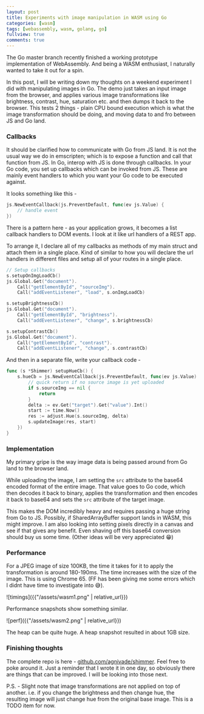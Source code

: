 ```yaml
---
layout: post
title: Experiments with image manipulation in WASM using Go
categories: [wasm]
tags: [webassembly, wasm, golang, go]
fullview: true
comments: true
---
```


The Go master branch recently finished a working prototype implementation of WebAssembly. And being a WASM enthusiast, I naturally wanted to take it out for a spin.

In this post, I will be writing down my thoughts on a weekend experiment I did with manipulating images in Go. The demo just takes an input image from the browser, and applies various image transformations like brightness, contrast, hue, saturation etc. and then dumps it back to the browser. This tests 2 things - plain CPU bound execution which is what the image transformation should be doing, and moving data to and fro between JS and Go land.

### Callbacks

It should be clarified how to communicate with Go from JS land. It is not the usual way we do in emscripten; which is to expose a function and call that function from JS. In Go, interop with JS is done through callbacks. In your Go code, you set up callbacks which can be invoked from JS. These are mainly event handlers to which you want your Go code to be executed against.

It looks something like this -

```go
js.NewEventCallback(js.PreventDefault, func(ev js.Value) {
	// handle event
})
```

There is a pattern here - as your application grows, it becomes a list callback handlers to DOM events. I look at it like url handlers of a REST app.

To arrange it, I declare all of my callbacks as methods of my main struct and attach them in a single place. Kind of similar to how you will declare the url handlers in different files and setup all of your routes in a single place.

```go
// Setup callbacks
s.setupOnImgLoadCb()
js.Global.Get("document").
	Call("getElementById", "sourceImg").
	Call("addEventListener", "load", s.onImgLoadCb)

s.setupBrightnessCb()
js.Global.Get("document").
	Call("getElementById", "brightness").
	Call("addEventListener", "change", s.brightnessCb)

s.setupContrastCb()
js.Global.Get("document").
	Call("getElementById", "contrast").
	Call("addEventListener", "change", s.contrastCb)
```

And then in a separate file, write your callback code -

```go
func (s *Shimmer) setupHueCb() {
	s.hueCb = js.NewEventCallback(js.PreventDefault, func(ev js.Value) {
		// quick return if no source image is yet uploaded
		if s.sourceImg == nil {
			return
		}
		delta := ev.Get("target").Get("value").Int()
		start := time.Now()
		res := adjust.Hue(s.sourceImg, delta)
		s.updateImage(res, start)
	})
}
```

### Implementation

My primary gripe is the way image data is being passed around from Go land to the browser land.

While uploading the image, I am setting the `src` attribute to the base64 encoded format of the entire image. That value goes to Go code, which then decodes it back to binary, applies the transformation and then encodes it back to base64 and sets the `src` attribute of the target image.

This makes the DOM incredibly heavy and requires passing a huge string from Go to JS. Possibly, if SharedArrayBuffer support lands in WASM, this might improve. I am also looking into setting pixels directly in a canvas and see if that gives any benefit. Even shaving off this base64 conversion should buy us some time. (Other ideas will be very appreciated :grin:)

### Performance

For a JPEG image of size 100KB, the time it takes for it to apply the transformation is around 180-190ms. The time increases with the size of the image. This is using Chrome 65. (FF has been giving me some errors which I didnt have time to investigate into :sweat_smile:).

![timings]({{"/assets/wasm1.png" | relative_url}})

Performance snapshots show something similar.

![perf]({{"/assets/wasm2.png" | relative_url}})

The heap can be quite huge. A heap snapshot resulted in about 1GB size.

### Finishing thoughts

The complete repo is here - [github.com/agnivade/shimmer](https://github.com/agnivade/shimmer). Feel free to poke around it. Just a reminder that I wrote it in one day, so obviously there are things that can be improved. I will be looking into those next.

P.S. - Slight note that image transformations are not applied on top of another. i.e. if you change the brightness and then change hue, the resulting image will just change hue from the original base image. This is a TODO item for now.
